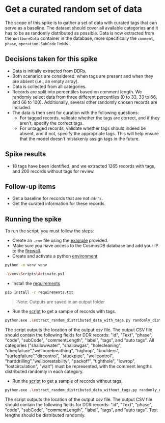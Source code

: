 # Get a curated random set of data

The scope of this spike is to gather a set of data with curated tags that can serve as a baseline.
The dataset should cover all available categories and it has to be as randomly distributed as possible.
Data is now extracted from the `WellboreData` container in the database, more specifically the `comment`, `phase`, `operation.SubCode` fields.

## Decisions taken for this spike

- Data is initially extracted from DDRs.
- Both scenarios are considered: when tags are present and when they are absent (i.e., an empty array).
- Data is collected from all categories.
- Records are split into percentiles based on comment length. We randomly select data from three different percentiles (0 to 33, 33 to 66, and 66 to 100). Additionally, several other randomly chosen records are included.
- The data is then sent for curation with the following questions:
  - For tagged records, validate whether the tags are correct, and if they aren't, specify the correct tags.
  - For untagged records, validate whether tags should indeed be absent, and if not, specify the appropriate tags. This will help ensure that the model doesn't mistakenly assign tags in the future.

## Spike results

- 18 tags have been identified, and we extracted 1265 records with tags, and 200 records without tags for review.

## Follow-up items

- Get a baseline for records that are not `ddr's`.
- Get the curated information for these records.

## Running the spike

To run the script, you must follow the steps:

- Create an `.env` file using the [example](./.env.example) provided.
- Make sure you have access to the CosmosDB database and add your IP to the [firewall](https://learn.microsoft.com/azure/cosmos-db/how-to-configure-firewall#requests-from-your-current-ip).
- Create and activate a python [environment](https://docs.python.org/3/tutorial/venv.html#creating-virtual-environments)

```sh
python -m venv venv
```

```sh
.\venv\Scripts\Activate.ps1
```

- Install the [requirements](./requirements.txt)

```sh
pip install -r requirements.txt
```

> Note: Outputs are saved in an output folder

- Run the [script](./extract_random_distributed_data_with_tags.py) to get a sample of records with tags.

```sh
python.exe .\extract_random_distributed_data_with_tags.py randomly_distributed_data_with_tags.csv
```

The script outputs the location of the output csv file.
The output CSV file should contain the following fields for DDR records: "id", "Text", "phase", "code", "subCode", "commentLength", "label", "tags", and "auto tags". All categories ("shallowwater", "shallowgas", "holecleaning", "dheqfailure","wellborebreathing", "highrop", "boulders", "surfeqfailure","dircontrol", "stuckpipe", "wellcontrol", "harddrilling","wellborestability", "packoff", "tighthole", "lowrop", "lostcirculation", "wait") must be represented, with the comment lengths distributed randomly in each category.

- Run the [script](./extract_random_distributed_data_without_tags.py) to get a sample of records without tags.

```sh
python.exe .\extract_random_distributed_data_without_tags.py randomly_distributed_data_without_tags.csv
```

The script outputs the location of the output csv file.
The output CSV file should contain the following fields for DDR records: "id", "Text", "phase", "code", "subCode", "commentLength", "label", "tags", and "auto tags". Text lengths should be distributed randomly.
